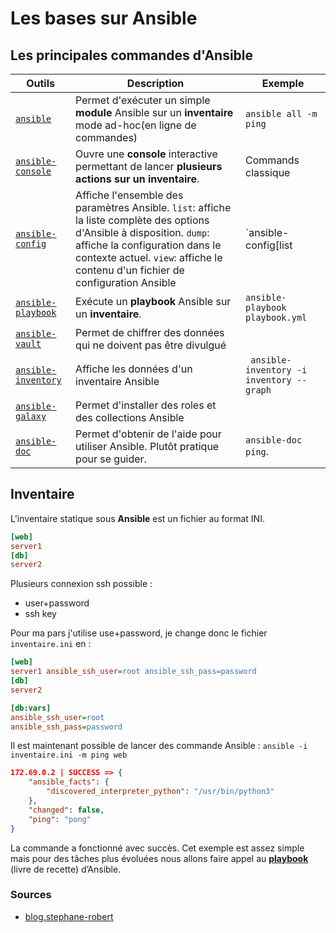 # Les bases sur Ansible

## Les principales commandes d'Ansible


| Outils           | Description | Exemple |
| ---------------- | ----------- | ----- |
| [`ansible`](https://docs.ansible.com/ansible/latest/cli/ansible.html) | Permet d'exécuter un simple **module** Ansible sur un **inventaire** mode ad-hoc(en ligne de commandes)| `ansible all -m ping`|
| [`ansible-console`](https://docs.ansible.com/ansible/latest/cli/ansible-console.html) | Ouvre une **console** interactive permettant de lancer **plusieurs actions sur un inventaire**. | Commands classique |
| [`ansible-config`](https://docs.ansible.com/ansible/latest/cli/ansible-config.html) | Affiche l'ensemble des paramètres Ansible. `list`: affiche la liste complète des options d'Ansible  à disposition. `dump`: affiche la configuration dans le contexte actuel. `view`: affiche le contenu d'un fichier de configuration Ansible | `ansible-config[list|dump|view]` |
| [`ansible-playbook`](https://docs.ansible.com/ansible/latest/cli/ansible-playbook.html) | Exécute un **playbook** Ansible sur un **inventaire**. | `ansible-playbook playbook.yml` |
| [`ansible-vault`](https://docs.ansible.com/ansible/latest/cli/ansible-vault.html)| Permet de chiffrer des données qui ne doivent pas être divulgué | 
| [`ansible-inventory`](https://docs.ansible.com/ansible/latest/cli/ansible-inventory.html)| Affiche les données d'un inventaire Ansible | ` ansible-inventory -i inventory --graph`|
| [`ansible-galaxy`](https://docs.ansible.com/ansible/latest/cli/ansible-galaxy.html)| Permet d'installer des roles et des collections Ansible |  |
| [`ansible-doc`](https://docs.ansible.com/ansible/latest/cli/ansible-doc.html)| Permet d'obtenir de l'aide pour utiliser Ansible. Plutôt pratique pour se guider. |`ansible-doc ping`. |

## Inventaire

L'inventaire statique sous **Ansible** est un fichier au format INI.

```ini title="inventaire.ini"
[web]
server1
[db]
server2
```

Plusieurs connexion ssh possible :
- user+password
- ssh key

Pour ma pars j'utilise use+password, je change donc le fichier `inventaire.ini` en :

```ini
[web]
server1 ansible_ssh_user=root ansible_ssh_pass=password
[db]
server2

[db:vars]
ansible_ssh_user=root 
ansible_ssh_pass=password
```

Il est maintenant possible de lancer des commande Ansible : `ansible -i inventaire.ini -m ping web`

```json
172.69.0.2 | SUCCESS => {
    "ansible_facts": {
        "discovered_interpreter_python": "/usr/bin/python3"
    },
    "changed": false,
    "ping": "pong"
}
```

La commande a fonctionné avec succès. Cet exemple est assez simple mais pour des tâches plus évoluées nous allons faire appel au [**playbook**](ansiblePlaybooks.md) (livre de recette) d’Ansible.


### Sources
- [blog.stephane-robert](https://blog.stephane-robert.info/post/ansible-inventaire-static-precedence-tips/)

